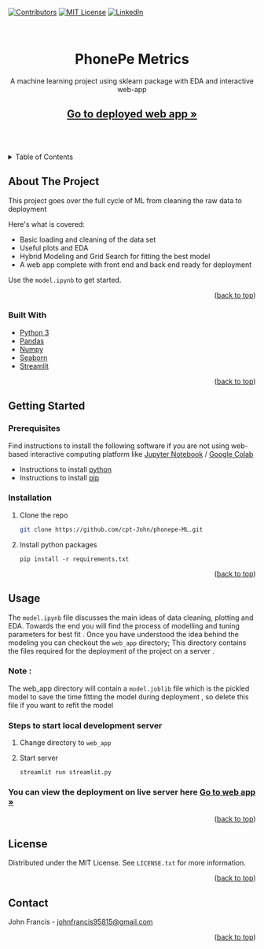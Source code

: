 <div id="top"></div>

[![Contributors][contributors-shield]][contributors-url]
[![MIT License][license-shield]][license-url]
[![LinkedIn][linkedin-shield]][linkedin-url]

<!-- PROJECT LOGO -->
<br />
<div align="center">

  <h1 align="center">PhonePe Metrics</h1>

  <p align="center">
    A machine learning project using sklearn package with EDA and interactive web-app
    <br />
    <a href="https://cpt-john-phonepe-ml-web-appstreamlit-ncep4v.streamlitapp.com/"><strong><h2>Go to deployed web app »</h2></strong></a>
    <br />
    <br />
  </p>
</div>

<!-- TABLE OF CONTENTS -->
<details>
  <summary>Table of Contents</summary>
  <ol>
    <li>
      <a href="#about-the-project">About The Project</a>
      <ul>
        <li><a href="#built-with">Built With</a></li>
      </ul>
    </li>
    <li>
      <a href="#getting-started">Getting Started</a>
      <ul>
        <li><a href="#prerequisites">Prerequisites</a></li>
        <li><a href="#installation">Installation</a></li>
      </ul>
    </li>
    <li><a href="#usage">Usage</a></li>
    <li><a href="#license">License</a></li>
    <li><a href="#contact">Contact</a></li>
  </ol>
</details>

<!-- ABOUT THE PROJECT -->

## About The Project

This project goes over the full cycle of ML from cleaning the raw data to deployment

Here's what is covered:

- Basic loading and cleaning of the data set
- Useful plots and EDA
- Hybrid Modeling and Grid Search for fitting the best model
- A web app complete with front end and back end ready for deployment

Use the `model.ipynb` to get started.

<p align="right">(<a href="#top">back to top</a>)</p>

### Built With

- [Python 3](https://www.python.org/)
- [Pandas](https://pandas.pydata.org/)
- [Numpy](https://numpy.org/)
- [Seaborn](https://seaborn.pydata.org/)
- [Streamlit](https://share.streamlit.io/)

<p align="right">(<a href="#top">back to top</a>)</p>

<!-- GETTING STARTED -->

## Getting Started

### Prerequisites

Find instructions to install the following software if you are not using web-based interactive computing platform like [Jupyter Notebook](https://jupyter.org/) / [Google Colab](https://colab.research.google.com/?)

- Instructions to install [python](https://wiki.python.org/moin/BeginnersGuide/Download)
- Instructions to install [pip](https://pip.pypa.io/en/stable/installation/)

### Installation

1. Clone the repo
   ```sh
   git clone https://github.com/cpt-John/phonepe-ML.git
   ```
2. Install python packages

   ```
   pip install -r requirements.txt
   ```

<p align="right">(<a href="#top">back to top</a>)</p>

<!-- USAGE EXAMPLES -->

## Usage

The `model.ipynb` file discusses the main ideas of data cleaning, plotting and EDA. Towards the end you will find the process of modelling and tuning parameters for best fit . Once you have understood the idea behind the modeling you can checkout the `web_app` directory; This directory contains the files required for the deployment of the project on a server .

### Note :

The web_app directory will contain a `model.joblib` file which is the pickled model to save the time fitting the model during deployment , so delete this file if you want to refit the model

### Steps to start local development server

1. Change directory to `web_app`

2. Start server
   ```
   streamlit run streamlit.py
   ```

### You can view the deployment on live server here <a href="https://cpt-john-phonepe-ml-web-appstreamlit-ncep4v.streamlitapp.com/"><strong>Go to web app »</strong></a>

<p align="right">(<a href="#top">back to top</a>)</p>

<!-- LICENSE -->

## License

Distributed under the MIT License. See `LICENSE.txt` for more information.

<p align="right">(<a href="#top">back to top</a>)</p>

<!-- CONTACT -->

## Contact

John Francis - johnfrancis95815@gmail.com

<p align="right">(<a href="#top">back to top</a>)</p>

<!-- MARKDOWN LINKS & IMAGES -->

[contributors-shield]: https://img.shields.io/github/contributors/cpt-John/sales_demand_forecasting?style=for-the-badge
[contributors-url]: https://github.com/cpt-John
[license-shield]: https://img.shields.io/github/license/cpt-John/sales_demand_forecasting?style=for-the-badge
[license-url]: https://github.com/cpt-John/sales_demand_forecasting/blob/master/LICENSE.txt
[linkedin-shield]: https://img.shields.io/badge/-LinkedIn-black.svg?style=for-the-badge&logo=linkedin&colorB=555
[linkedin-url]: https://www.linkedin.com/in/john-francis-526999148/
